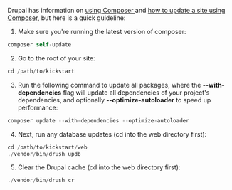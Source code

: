 Drupal has information on [using Composer ](https://www.drupal.org/docs/develop/using-composer/using-composer-to-install-drupal-and-manage-dependencies)and [how to update a site using Composer](https://www.drupal.org/node/2700999), but here is a quick guideline:

1. Make sure you're running the latest version of composer:  
```php  
composer self-update  
```
2. Go to the root of your site:  
```php  
cd /path/to/kickstart  
```
3. Run the following command to update all packages, where the **\--with-dependencies** flag will update all dependencies of your project's dependencies, and optionally **\--optimize-autoloader** to speed up performance:  
```php  
composer update --with-dependencies --optimize-autoloader  
```
4. Next, run any database updates (cd into the web directory first):  
```php  
cd /path/to/kickstart/web  
./vendor/bin/drush updb  
```
5. Clear the Drupal cache (cd into the web directory first):  
```php  
./vendor/bin/drush cr  
```